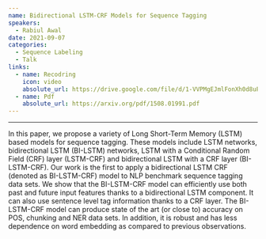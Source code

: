 ```yaml
---
name: Bidirectional LSTM-CRF Models for Sequence Tagging
speakers:
  - Rabiul Awal
date: 2021-09-07
categories:
  - Sequence Labeling
  - Talk
links:
  - name: Recodring
    icon: video
    absolute_url: https://drive.google.com/file/d/1-VVPMgEJmlFonXh0d8uPHwxRkmzry4Wb/view?usp=sharing
  - name: Pdf
    absolute_url: https://arxiv.org/pdf/1508.01991.pdf
---
```

---

In this paper, we propose a variety of Long Short-Term Memory (LSTM) based models for sequence tagging. These models include LSTM networks, bidirectional LSTM (BI-LSTM) networks, LSTM with a Conditional Random Field (CRF) layer (LSTM-CRF) and bidirectional LSTM with a CRF layer (BI-LSTM-CRF). Our work is the first to apply a bidirectional LSTM CRF (denoted as BI-LSTM-CRF) model to NLP benchmark sequence tagging data sets. We show that the BI-LSTM-CRF model can efficiently use both past and future input features thanks to a bidirectional LSTM component. It can also use sentence level tag information thanks to a CRF layer. The BI-LSTM-CRF model can produce state of the art (or close to) accuracy on POS, chunking and NER data sets. In addition, it is robust and has less dependence on word embedding as compared to previous observations.
